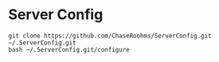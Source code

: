 # Server Config

```
git clone https://github.com/ChaseRoohms/ServerConfig.git ~/.ServerConfig.git
bash ~/.ServerConfig.git/configure
```
